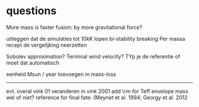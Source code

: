 # questions

More mass is faster fusion: by more gravitational force?

uitleggen dat de simulaties tot 10kK lopen
bi-stability breaking
Per massa recept de vergelijking neerzetten

Sobolev approximation? Terminal wind velocity?
TYp je de referentie of moet dat automatisch

eenheid Msun / year toevoegen in mass-loss

---------

evt. overal vink 01 veranderen in vink 2001
add \rm for Teff
envelope mass wel of niet?
reference for final fate: (Meynet et al. 1994; Georgy et al. 2012
